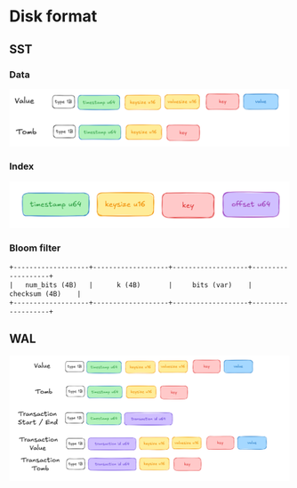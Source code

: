 # Disk format

## SST

### Data
![](./images/sst.png)

### Index
![](./images/index.png)

### Bloom filter
```
+-------------------+-------------------+-------------------+-------------------+
|   num_bits (4B)   |      k (4B)       |     bits (var)    |  checksum (4B)    |
+-------------------+-------------------+-------------------+-------------------+
```


## WAL
![](./images/wal.png)

